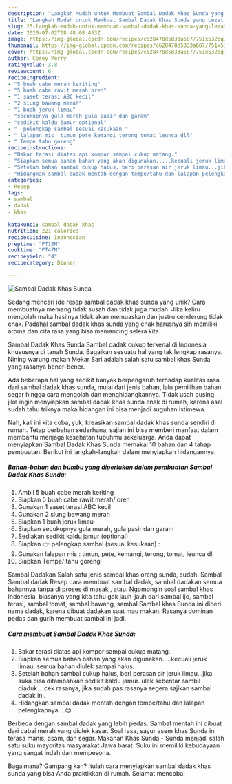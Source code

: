 ```yaml
---
description: "Langkah Mudah untuk Membuat Sambal Dadak Khas Sunda yang Lezat Sekali"
title: "Langkah Mudah untuk Membuat Sambal Dadak Khas Sunda yang Lezat Sekali"
slug: 25-langkah-mudah-untuk-membuat-sambal-dadak-khas-sunda-yang-lezat-sekali
date: 2020-07-02T08:48:08.453Z
image: https://img-global.cpcdn.com/recipes/c628478d5833a687/751x532cq70/sambal-dadak-khas-sunda-foto-resep-utama.jpg
thumbnail: https://img-global.cpcdn.com/recipes/c628478d5833a687/751x532cq70/sambal-dadak-khas-sunda-foto-resep-utama.jpg
cover: https://img-global.cpcdn.com/recipes/c628478d5833a687/751x532cq70/sambal-dadak-khas-sunda-foto-resep-utama.jpg
author: Corey Perry
ratingvalue: 3.8
reviewcount: 6
recipeingredient:
- "5 buah cabe merah keriting"
- "5 buah cabe rawit merah oren"
- "1 saset terasi ABC kecil"
- "2 siung bawang merah"
- "1 buah jeruk limau"
- "secukupnya gula merah gula pasir dan garam"
- "sedikit kaldu jamur optional"
- "  pelengkap sambal sesuai kesukaan "
- " lalapan mis  timun pete kemangi terong tomat leunca dll"
- " Tempe tahu goreng"
recipeinstructions:
- "Bakar terasi diatas api kompor sampai cukup matang."
- "Siapkan semua bahan bahan yang akan digunakan.....kecuali jeruk limau, semua bahan diulek sampai halus."
- "Setelah bahan sambal cukup halus, beri perasan air jeruk limau...jika suka bisa ditambahkan sedikit kaldu jamur. ulek sebentar sambil diaduk....cek rasanya, jika sudah pas rasanya segera sajikan sambal dadak ini."
- "Hidangkan sambal dadak mentah dengan tempe/tahu dan lalapan pelengkapnya....😊"
categories:
- Resep
tags:
- sambal
- dadak
- khas

katakunci: sambal dadak khas 
nutrition: 221 calories
recipecuisine: Indonesian
preptime: "PT18M"
cooktime: "PT47M"
recipeyield: "4"
recipecategory: Dinner

---
```



![Sambal Dadak Khas Sunda](https://img-global.cpcdn.com/recipes/c628478d5833a687/751x532cq70/sambal-dadak-khas-sunda-foto-resep-utama.jpg)

Sedang mencari ide resep sambal dadak khas sunda yang unik? Cara membuatnya memang tidak susah dan tidak juga mudah. Jika keliru mengolah maka hasilnya tidak akan memuaskan dan justru cenderung tidak enak. Padahal sambal dadak khas sunda yang enak harusnya sih memiliki aroma dan cita rasa yang bisa memancing selera kita.

Sambal Dadak Khas Sunda Sambal dadak cukup terkenal di Indonesia khususnya di tanah Sunda. Bagaikan sesuatu hal yang tak lengkap rasanya. Nining warung makan Mekar Sari adalah salah satu sambal khas Sunda yang rasanya bener-bener.

Ada beberapa hal yang sedikit banyak berpengaruh terhadap kualitas rasa dari sambal dadak khas sunda, mulai dari jenis bahan, lalu pemilihan bahan segar hingga cara mengolah dan menghidangkannya. Tidak usah pusing jika ingin menyiapkan sambal dadak khas sunda enak di rumah, karena asal sudah tahu triknya maka hidangan ini bisa menjadi suguhan istimewa.


Nah, kali ini kita coba, yuk, kreasikan sambal dadak khas sunda sendiri di rumah. Tetap berbahan sederhana, sajian ini bisa memberi manfaat dalam membantu menjaga kesehatan tubuhmu sekeluarga. Anda dapat menyiapkan Sambal Dadak Khas Sunda memakai 10 bahan dan 4 tahap pembuatan. Berikut ini langkah-langkah dalam menyiapkan hidangannya.

<!--inarticleads1-->

##### Bahan-bahan dan bumbu yang diperlukan dalam pembuatan Sambal Dadak Khas Sunda:

1. Ambil 5 buah cabe merah keriting
1. Siapkan 5 buah cabe rawit merah/ oren
1. Gunakan 1 saset terasi ABC kecil
1. Gunakan 2 siung bawang merah
1. Siapkan 1 buah jeruk limau
1. Siapkan secukupnya gula merah, gula pasir dan garam
1. Sediakan sedikit kaldu jamur (optional)
1. Siapkan  👉 pelengkap sambal (sesuai kesukaan) :
1. Gunakan  lalapan mis : timun, pete, kemangi, terong, tomat, leunca dll
1. Siapkan  Tempe/ tahu goreng


Sambal Dadakan Salah satu jenis sambal khas orang sunda, sudah. Sambal Sambal dadak Resep cara membuat sambal dadak, sambal dadakan semua bahannya tanpa di proses di masak , atau. Ngomongin soal sambal khas Indonesia, biasanya yang kita tahu gak jauh-jauh dari sambal ijo, sambal terasi, sambal tomat, sambal bawang, sambal Sambal khas Sunda ini diberi nama dadak, karena dibuat dadakan saat mau makan. Rasanya dominan pedas dan gurih membuat sambal ini jadi. 

<!--inarticleads2-->

##### Cara membuat Sambal Dadak Khas Sunda:

1. Bakar terasi diatas api kompor sampai cukup matang.
1. Siapkan semua bahan bahan yang akan digunakan.....kecuali jeruk limau, semua bahan diulek sampai halus.
1. Setelah bahan sambal cukup halus, beri perasan air jeruk limau...jika suka bisa ditambahkan sedikit kaldu jamur. ulek sebentar sambil diaduk....cek rasanya, jika sudah pas rasanya segera sajikan sambal dadak ini.
1. Hidangkan sambal dadak mentah dengan tempe/tahu dan lalapan pelengkapnya....😊


Berbeda dengan sambal dadak yang lebih pedas. Sambal mentah ini dibuat dari cabai merah yang diulek kasar. Soal rasa, sayur asem khas Sunda ini terasa manis, asam, dan segar. Makanan Khas Sunda - Sunda menjadi salah satu suku mayoritas masyarakat Jawa barat. Suku ini memiliki kebudayaan yang sangat indah dan mempesona. 

Bagaimana? Gampang kan? Itulah cara menyiapkan sambal dadak khas sunda yang bisa Anda praktikkan di rumah. Selamat mencoba!
